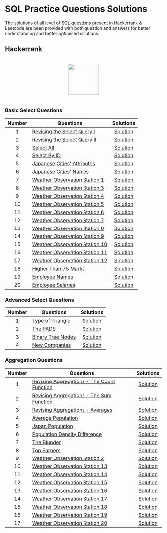 # SQL Practice Questions Solutions

The solutions of all level of SQL questions present in Hackerrank & Leetcode are been provided with both question and answers for better understanding and better optimised solutions.

## Hackerrank

<p align="center">  
	<br>
	<a href="https://www.hackerrank.com/kshibarn">
        <img height=100 src="https://hrcdn.net/community-frontend/assets/brand/logo-new-white-green-a5cb16e0ae.svg"> 
    </a>
    <br>
    <br>
</p>

### Basic Select Questions

| Number | Questions | Solutions |
|:------:|------------|:---------:|
|   1    | [Revising the Select Query I](https://www.hackerrank.com/challenges/revising-the-select-query/problem) | [Solution](https://github.com/kshibarn/SQL-Practice-Questions/blob/master/Hackerrank/Basic%20Select/Revising_the_Select_Query_I.sql)
|   2    | [Revising the Select Query II](https://www.hackerrank.com/challenges/revising-the-select-query-2/problem) | [Solution](https://github.com/kshibarn/SQL-Practice-Questions/blob/master/Hackerrank/Basic%20Select/Revising_the_Select_Query_II.sql)
|   3    | [Select All](https://www.hackerrank.com/challenges/select-all-sql/problem) | [Solution](https://github.com/kshibarn/SQL-Practice-Questions/blob/master/Hackerrank/Basic%20Select/Select_All.sql)
|   4    | [Select By ID](https://www.hackerrank.com/challenges/select-by-id/problem) | [Solution](https://github.com/kshibarn/SQL-Practice-Questions/blob/master/Hackerrank/Basic%20Select/Select_By_ID.sql)
|   5    | [Japanese Cities' Attributes](https://www.hackerrank.com/challenges/japanese-cities-attributes/problem) | [Solution](https://github.com/kshibarn/SQL-Practice-Questions/blob/master/Hackerrank/Basic%20Select/Japanese_Cities_Attributes.sql)
|   6    | [Japanese Cities' Names](https://www.hackerrank.com/challenges/japanese-cities-name/problem) | [Solution](https://github.com/kshibarn/SQL-Practice-Questions/blob/master/Hackerrank/Basic%20Select/Japanese_Cities_Names.sql)
|   7    | [Weather Observation Station 1](https://www.hackerrank.com/challenges/weather-observation-station-1/problem) | [Solution](https://github.com/kshibarn/SQL-Practice-Questions/blob/master/Hackerrank/Basic%20Select/Weather_Observation_Station_1.sql)
|   8    | [Weather Observation Station 3](https://www.hackerrank.com/challenges/weather-observation-station-3/problem) | [Solution](https://github.com/kshibarn/SQL-Practice-Questions/blob/master/Hackerrank/Basic%20Select/Weather_Observation_Station_3.sql)
|   9    | [Weather Observation Station 4](https://www.hackerrank.com/challenges/weather-observation-station-4/problem) | [Solution](https://github.com/kshibarn/SQL-Practice-Questions/blob/master/Hackerrank/Basic%20Select/Weather_Observation_Station_4.sql)
|   10   | [Weather Observation Station 5](https://www.hackerrank.com/challenges/weather-observation-station-5/problem) | [Solution](https://github.com/kshibarn/SQL-Practice-Questions/blob/master/Hackerrank/Basic%20Select/Weather_Observation_Station_5.sql)
|   11   | [Weather Observation Station 6](https://www.hackerrank.com/challenges/weather-observation-station-6/problem) | [Solution](https://github.com/kshibarn/SQL-Practice-Questions/blob/master/Hackerrank/Basic%20Select/Weather_Observation_Station_6.sql)
|   12   | [Weather Observation Station 7](https://www.hackerrank.com/challenges/weather-observation-station-7/problem) | [Solution](https://github.com/kshibarn/SQL-Practice-Questions/blob/master/Hackerrank/Basic%20Select/Weather_Observation_Station_7.sql)
|   13   | [Weather Observation Station 8](https://www.hackerrank.com/challenges/weather-observation-station-8/problem) | [Solution](https://github.com/kshibarn/SQL-Practice-Questions/blob/master/Hackerrank/Basic%20Select/Weather_Observation_Station_8.sql)
|   14   | [Weather Observation Station 9](https://www.hackerrank.com/challenges/weather-observation-station-9/problem) | [Solution](https://github.com/kshibarn/SQL-Practice-Questions/blob/master/Hackerrank/Basic%20Select/Weather_Observation_Station_9.sql)
|   15   | [Weather Observation Station 10](https://www.hackerrank.com/challenges/weather-observation-station-10/problem) | [Solution](https://github.com/kshibarn/SQL-Practice-Questions/blob/master/Hackerrank/Basic%20Select/Weather_Observation_Station_10.sql)
|   16   | [Weather Observation Station 11](https://www.hackerrank.com/challenges/weather-observation-station-11/problem) | [Solution](https://github.com/kshibarn/SQL-Practice-Questions/blob/master/Hackerrank/Basic%20Select/Weather_Observation_Station_11.sql)
|   17   | [Weather Observation Station 12](https://www.hackerrank.com/challenges/weather-observation-station-12/problem) | [Solution](https://github.com/kshibarn/SQL-Practice-Questions/blob/master/Hackerrank/Basic%20Select/Weather_Observation_Station_12.sql)
|   18   | [Higher Than 75 Marks](https://www.hackerrank.com/challenges/more-than-75-marks/problem) | [Solution](https://github.com/kshibarn/SQL-Practice-Questions/blob/master/Hackerrank/Basic%20Select/Higher_Than_75_Marks.sql)
|   19   | [Employee Names](https://www.hackerrank.com/challenges/name-of-employees/problem) | [Solution](https://github.com/kshibarn/SQL-Practice-Questions/blob/master/Hackerrank/Basic%20Select/Employees_Names.sql)
|   20   | [Employee Salaries](https://www.hackerrank.com/challenges/salary-of-employees/problem) | [Solution](https://github.com/kshibarn/SQL-Practice-Questions/blob/master/Hackerrank/Basic%20Select/Employees_Salaries.sql)

### Advanced Select Questions

| Number | Questions | Solutions |
|:------:|------------|:---------:|
|   1    | [Type of Triangle](https://www.hackerrank.com/challenges/what-type-of-triangle/problem) | [Solution](https://github.com/kshibarn/SQL-Practice-Questions/blob/master/Hackerrank/Advanced%20Select/Type_of_Triangle.sql)
|   2    | [The PADS](https://www.hackerrank.com/challenges/the-pads/problem) | [Solution](https://github.com/kshibarn/SQL-Practice-Questions/blob/master/Hackerrank/Advanced%20Select/The_Pads.sql)
|   3    | [Binary Tree Nodes](https://www.hackerrank.com/challenges/binary-search-tree-1/problem) | [Solution](https://github.com/kshibarn/SQL-Practice-Questions/blob/master/Hackerrank/Advanced%20Select/Binary_Tree_Nodes.sql)
|   4    | [New Companies](https://www.hackerrank.com/challenges/the-company/problem) | [Solution](https://github.com/kshibarn/SQL-Practice-Questions/blob/master/Hackerrank/Advanced%20Select/New_Companies.sql)

### Aggregation Questions

| Number | Questions | Solutions |
|:------:|------------|:---------:|
|   1    | [Revising Aggregations - The Count Function](https://www.hackerrank.com/challenges/revising-aggregations-the-count-function/problem) | [Solution](https://github.com/kshibarn/SQL-Practice-Questions/blob/master/Hackerrank/Aggregation/Revising%20Aggregations%20-%20The%20Count%20Function.sql)
|   2    | [Revising Aggregations - The Sum Function](https://www.hackerrank.com/challenges/revising-aggregations-sum/problem) | [Solution](https://github.com/kshibarn/SQL-Practice-Questions/blob/master/Hackerrank/Aggregation/Revising%20Aggregations%20-%20The%20Sum%20Function.sql)
|   3    | [Revising Aggregations - Averages](https://www.hackerrank.com/challenges/revising-aggregations-the-average-function/problem) | [Solution](https://github.com/kshibarn/SQL-Practice-Questions/blob/master/Hackerrank/Aggregation/Revising%20Aggregations%20-%20Averages.sql)
|   4    | [Average Population](https://www.hackerrank.com/challenges/average-population/problem) | [Solution](https://github.com/kshibarn/SQL-Practice-Questions/blob/master/Hackerrank/Aggregation/Average_Populations.sql)
|   5    | [Japan Population](https://www.hackerrank.com/challenges/japan-population/problem) | [Solution](https://github.com/kshibarn/SQL-Practice-Questions/blob/master/Hackerrank/Aggregation/Japan-Population.sql)
|   6    | [Population Density Difference](https://www.hackerrank.com/challenges/population-density-difference/problem) | [Solution](https://github.com/kshibarn/SQL-Practice-Questions/blob/master/Hackerrank/Aggregation/Population%20Density%20Difference.sql)
|   7    | [The Blunder](https://www.hackerrank.com/challenges/the-blunder/problem) | [Solution](https://github.com/kshibarn/SQL-Practice-Questions/blob/master/Hackerrank/Aggregation/The-Blunder.sql)
|   8    | [Top Earners](https://www.hackerrank.com/challenges/earnings-of-employees/problem) | [Solution](https://github.com/kshibarn/SQL-Practice-Questions/blob/master/Hackerrank/Aggregation/Top_Earners.sql)
|   9    | [Weather Observation Station 2](https://www.hackerrank.com/challenges/weather-observation-station-2/problem) | [Solution](https://github.com/kshibarn/SQL-Practice-Questions/blob/master/Hackerrank/Aggregation/Weather_Observation_Station_2.sql)
|   10   | [Weather Observation Station 13](https://www.hackerrank.com/challenges/weather-observation-station-13/problem) | [Solution](https://github.com/kshibarn/SQL-Practice-Questions/blob/master/Hackerrank/Aggregation/Weather_Observation_Station_13.sql)
|   11   | [Weather Observation Station 14](https://www.hackerrank.com/challenges/weather-observation-station-14/problem) | [Solution](https://github.com/kshibarn/SQL-Practice-Questions/blob/master/Hackerrank/Aggregation/Weather_Observation_Station_14.sql)
|   12   | [Weather Observation Station 15](https://www.hackerrank.com/challenges/weather-observation-station-15/problem) | [Solution](https://github.com/kshibarn/SQL-Practice-Questions/blob/master/Hackerrank/Aggregation/Weather_Observation_Station%20_15.sql)
|   13   | [Weather Observation Station 16](https://www.hackerrank.com/challenges/weather-observation-station-16/problem) | [Solution](https://github.com/kshibarn/SQL-Practice-Questions/blob/master/Hackerrank/Aggregation/Weather_Observation_Station_16.sql)
|   14   | [Weather Observation Station 17](https://www.hackerrank.com/challenges/weather-observation-station-17/problem) | [Solution](https://github.com/kshibarn/SQL-Practice-Questions/blob/master/Hackerrank/Aggregation/Weather_Observation_Station_17.sql)
|   15   | [Weather Observation Station 18](https://www.hackerrank.com/challenges/weather-observation-station-18/problem) | [Solution](https://github.com/kshibarn/SQL-Practice-Questions/blob/master/Hackerrank/Aggregation/Weather_Observation_Station_18.sql)
|   16   | [Weather Observation Station 19](https://www.hackerrank.com/challenges/weather-observation-station-19/problem) | [Solution](https://github.com/kshibarn/SQL-Practice-Questions/blob/master/Hackerrank/Aggregation/Weather_Observation_Station_19.sql)
|   17   | [Weather Observation Station 20](https://www.hackerrank.com/challenges/weather-observation-station-20/problem) | [Solution](https://github.com/kshibarn/SQL-Practice-Questions/blob/master/Hackerrank/Aggregation/Weather_Observation_Station_20.sql)
